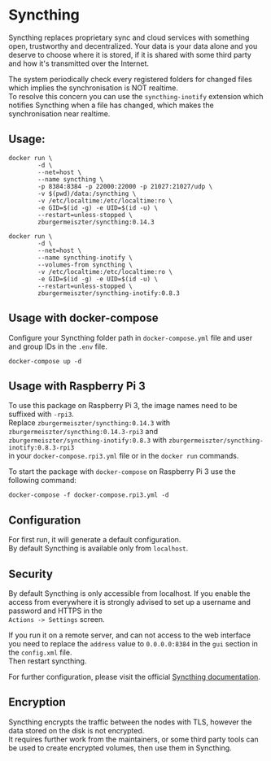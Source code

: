 # Syncthing

Syncthing replaces proprietary sync and cloud services with something open, trustworthy and decentralized. 
Your data is your data alone and you deserve to choose where it is stored, 
if it is shared with some third party and how it's transmitted over the Internet.

The system periodically check every registered folders for changed files which implies the synchronisation is NOT realtime.  
To resolve this concern you can use the `syncthing-inotify` extension which notifies Syncthing when a file has changed, 
which makes the synchronisation near realtime.

## Usage:

```
docker run \
        -d \
        --net=host \
        --name syncthing \
        -p 8384:8384 -p 22000:22000 -p 21027:21027/udp \
        -v $(pwd)/data:/syncthing \
        -v /etc/localtime:/etc/localtime:ro \
        -e GID=$(id -g) -e UID=$(id -u) \
        --restart=unless-stopped \
        zburgermeiszter/syncthing:0.14.3
        
docker run \
        -d \
        --net=host \
        --name syncthing-inotify \
        --volumes-from syncthing \
        -v /etc/localtime:/etc/localtime:ro \
        -e GID=$(id -g) -e UID=$(id -u) \
        --restart=unless-stopped \
        zburgermeiszter/syncthing-inotify:0.8.3
```

## Usage with docker-compose

Configure your Syncthing folder path in `docker-compose.yml` file and user and group IDs in the `.env` file.

```
docker-compose up -d
```

## Usage with Raspberry Pi 3

To use this package on Raspberry Pi 3, the image names need to be suffixed with `-rpi3`.  
Replace `zburgermeiszter/syncthing:0.14.3` with `zburgermeiszter/syncthing:0.14.3-rpi3` and  
`zburgermeiszter/syncthing-inotify:0.8.3` with `zburgermeiszter/syncthing-inotify:0.8.3-rpi3`  
in your `docker-compose.rpi3.yml` file or in the `docker run` commands.

To start the package with `docker-compose` on Raspberry Pi 3 use the following command:  
```
docker-compose -f docker-compose.rpi3.yml -d
```

## Configuration

For first run, it will generate a default configuration.  
By default Syncthing is available only from `localhost`. 


## Security

By default Syncthing is only accessible from localhost.
If you enable the access from everywhere it is strongly advised to set up a username and password and HTTPS in the  
`Actions -> Settings` screen.

If you run it on a remote server, and can not access to the web interface  
you need to replace the `address` value to `0.0.0.0:8384` in the `gui` section in the `config.xml` file.  
Then restart syncthing.

For further configuration, please visit the official [Syncthing documentation](https://docs.syncthing.net/).

## Encryption

Syncthing encrypts the traffic between the nodes with TLS, however the data stored on the disk is not encrypted.  
It requires further work from the maintainers, or some third party tools can be used to create encrypted volumes,
then use them in Syncthing.